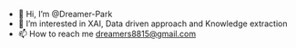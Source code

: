 - 👋 Hi, I’m @Dreamer-Park
- 👀 I’m interested in XAI, Data driven approach and Knowledge extraction
- 📫 How to reach me
dreamers8815@gmail.com

